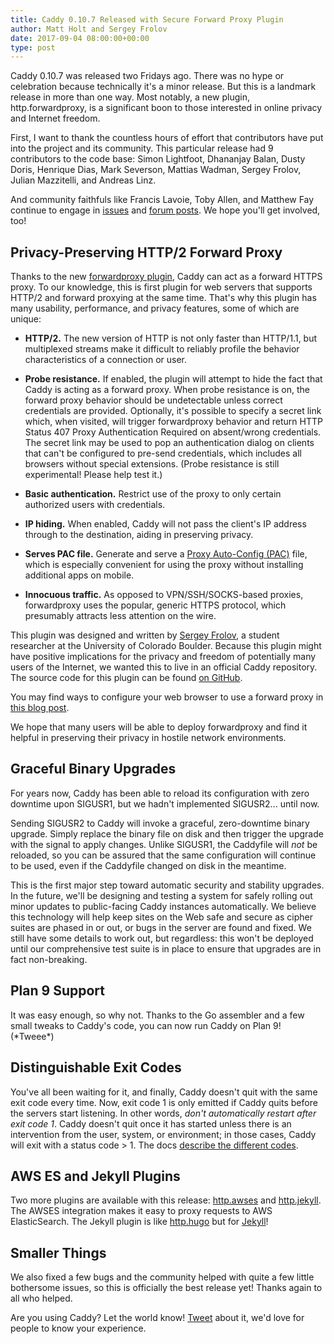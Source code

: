 ```yaml
---
title: Caddy 0.10.7 Released with Secure Forward Proxy Plugin
author: Matt Holt and Sergey Frolov
date: 2017-09-04 08:00:00+00:00
type: post
---
```


Caddy 0.10.7 was released two Fridays ago. There was no hype or celebration because technically it's a minor release. But this is a landmark release in more than one way. Most notably, a new plugin, http.forwardproxy, is a significant boon to those interested in online privacy and Internet freedom.

First, I want to thank the countless hours of effort that contributors have put into the project and its community. This particular release had 9 contributors to the code base: Simon Lightfoot, Dhananjay Balan, Dusty Doris, Henrique Dias, Mark Severson, Mattias Wadman, Sergey Frolov, Julian Mazzitelli, and Andreas Linz.

And community faithfuls like Francis Lavoie, Toby Allen, and Matthew Fay continue to engage in [issues](https://github.com/mholt/caddy/issues) and [forum posts](https://caddy.community). We hope you'll get involved, too!


## Privacy-Preserving HTTP/2 Forward Proxy

Thanks to the new [forwardproxy plugin](/docs/http.forwardproxy), Caddy can act as a forward HTTPS proxy. To our knowledge, this is first plugin for web servers that supports HTTP/2 and forward proxying at the same time. That's why this plugin has many usability, performance, and privacy features, some of which are unique:

- **HTTP/2.** The new version of HTTP is not only faster than HTTP/1.1, but multiplexed streams make it difficult to reliably profile the behavior characteristics of a connection or user.

- **Probe resistance.** If enabled, the plugin will attempt to hide the fact that Caddy is acting as a forward proxy. When probe resistance is on, the forward proxy behavior should be undetectable unless correct credentials are provided. Optionally, it's possible to specify a secret link which, when visited, will trigger forwardproxy behavior and return HTTP Status 407 Proxy Authentication Required on absent/wrong credentials. The secret link may be used to pop an authentication dialog on clients that can't be configured to pre-send credentials, which includes all browsers without special extensions. (Probe resistance is still experimental! Please help test it.)

- **Basic authentication.** Restrict use of the proxy to only certain authorized users with credentials.

- **IP hiding.** When enabled, Caddy will not pass the client's IP address through to the destination, aiding in preserving privacy.

- **Serves PAC file.** Generate and serve a [Proxy Auto-Config (PAC)](https://en.wikipedia.org/wiki/Proxy_auto-config) file, which is especially convenient for using the proxy without installing additional apps on mobile.

- **Innocuous traffic.** As opposed to VPN/SSH/SOCKS-based proxies, forwardproxy uses the popular, generic HTTPS protocol, which presumably attracts less attention on the wire.

This plugin was designed and written by [Sergey Frolov](https://sfrolov.io/), a student researcher at the University of Colorado Boulder. Because this plugin might have positive implications for the privacy and freedom of potentially many users of the Internet, we wanted this to live in an official Caddy repository. The source code for this plugin can be found [on GitHub](https://github.com/caddyserver/forwardproxy).

You may find ways to configure your web browser to use a forward proxy in [this blog post](https://sfrolov.io/2017/08/secure-web-proxy-client-en).

We hope that many users will be able to deploy forwardproxy and find it helpful in preserving their privacy in hostile network environments.


## Graceful Binary Upgrades

For years now, Caddy has been able to reload its configuration with zero downtime upon SIGUSR1, but we hadn't implemented SIGUSR2... until now.

Sending SIGUSR2 to Caddy will invoke a graceful, zero-downtime binary upgrade. Simply replace the binary file on disk and then trigger the upgrade with the signal to apply changes. Unlike SIGUSR1, the Caddyfile will *not* be reloaded, so you can be assured that the same configuration will continue to be used, even if the Caddyfile changed on disk in the meantime.

This is the first major step toward automatic security and stability upgrades. In the future, we'll be designing and testing a system for safely rolling out minor updates to public-facing Caddy instances automatically. We believe this technology will help keep sites on the Web safe and secure as cipher suites are phased in or out, or bugs in the server are found and fixed. We still have some details to work out, but regardless: this won't be deployed until our comprehensive test suite is in place to ensure that upgrades are in fact non-breaking.


## Plan 9 Support

It was easy enough, so why not. Thanks to the Go assembler and a few small tweaks to Caddy's code, you can now run Caddy on Plan 9! (\*Tweee\*)


## Distinguishable Exit Codes

You've all been waiting for it, and finally, Caddy doesn't quit with the same exit code every time. Now, exit code 1 is only emitted if Caddy quits before the servers start listening. In other words, _don't automatically restart after exit code 1_. Caddy doesn't quit once it has started unless there is an intervention from the user, system, or environment; in those cases, Caddy will exit with a status code &gt; 1. The docs [describe the different codes](/docs/cli#exit-codes).


## AWS ES and Jekyll Plugins

Two more plugins are available with this release: [http.awses](/docs/http.awses) and [http.jekyll](/docs/http.jekyll). The AWSES integration makes it easy to proxy requests to AWS ElasticSearch. The Jekyll plugin is like [http.hugo](/docs/http.hugo) but for [Jekyll](https://jekyllrb.com/)!

## Smaller Things

We also fixed a few bugs and the community helped with quite a few little bothersome issues, so this is officially the best release yet! Thanks again to all who helped.

Are you using Caddy? Let the world know! [Tweet](https://twitter.com/caddyserver) about it, we'd love for people to know your experience.
